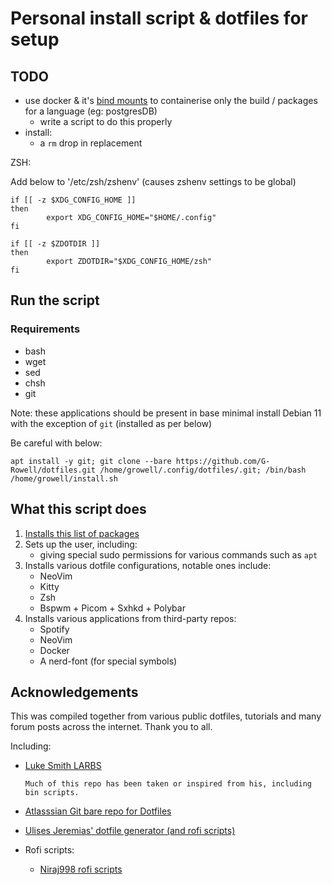 # Personal install script & dotfiles for setup

## TODO

- use docker & it's [bind mounts](https://docs.docker.com/storage/bind-mounts/) to containerise only the build / packages for a language (eg: postgresDB)
   - write a script to do this properly
- install:
   - a `rm` drop in replacement

ZSH:

Add below to '/etc/zsh/zshenv' (causes zshenv settings to be global)
```shell
if [[ -z $XDG_CONFIG_HOME ]]
then
        export XDG_CONFIG_HOME="$HOME/.config"
fi

if [[ -z $ZDOTDIR ]]
then
        export ZDOTDIR="$XDG_CONFIG_HOME/zsh"
fi
```

## Run the script

### Requirements

- bash
- wget
- sed
- chsh
- git

Note: these applications should be present in base minimal install Debian 11 with the exception of `git` (installed as per below)

Be careful with below:

```shell
apt install -y git; git clone --bare https://github.com/G-Rowell/dotfiles.git /home/growell/.config/dotfiles/.git; /bin/bash /home/growell/install.sh
```

## What this script does

1. [Installs this list of packages](https://github.com/G-Rowell/dotfiles/blob/main/.config/dotfiles/package-list.txt)
2. Sets up the user, including:
   - giving special sudo permissions for various commands such as `apt`
3. Installs various dotfile configurations, notable ones include:
   - NeoVim
   - Kitty
   - Zsh
   - Bspwm + Picom + Sxhkd + Polybar
4. Installs various applications from third-party repos:
   - Spotify
   - NeoVim
   - Docker
   - A nerd-font (for special symbols)

## Acknowledgements

This was compiled together from various public dotfiles, tutorials and many forum posts across the internet. Thank you to all.

Including:

- [Luke Smith LARBS](https://github.com/LukeSmithxyz/LARBS/)
      
      Much of this repo has been taken or inspired from his, including bin scripts.

- [Atlasssian Git bare repo for Dotfiles](https://www.atlassian.com/git/tutorials/dotfiles)

- [Ulises Jeremias' dotfile generator (and rofi scripts)](https://github.com/ulises-jeremias/dotfiles)

- Rofi scripts:
   - [Niraj998 rofi scripts](https://github.com/niraj998/Rofi-Scripts)
